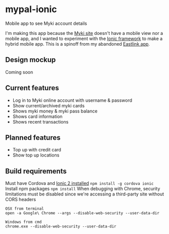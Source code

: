 # mypal-ionic
Mobile app to see Myki account details

I'm making this app because the [Myki site](https://www.mymyki.com.au/NTSWebPortal/Login.aspx) doesn't have a mobile view nor a mobile app, and I wanted to experiment with the [Ionic framework](https://ionicframework.com) to make a hybrid mobile app. This is a spinoff from my abandoned [Eastlink app](https://github.com/longzheng/eastly-ionic/).

## Design mockup
Coming soon

## Current features
- Log in to Myki online account with username & password
- Show current/archived myki cards
- Shows myki money & myki pass balance
- Shows card information
- Shows recent transactions

## Planned features
- Top up with credit card
- Show top up locations

## Build requirements
Must have Cordova and [Ionic 2 installed](https://ionicframework.com/getting-started/) ```npm install -g cordova ionic```
Install npm packages ```npm install```
When debugging with Chrome, security limitations must be disabled since we're accessing a third-party site without CORS headers
```
OSX from terminal
open -a Google\ Chrome --args --disable-web-security --user-data-dir
  
Windows from cmd
chrome.exe --disable-web-security --user-data-dir
```

